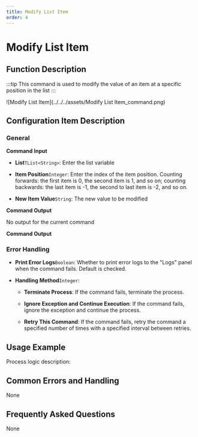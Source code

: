 ```yaml
---
title: Modify List Item
order: 4
---
```


# Modify List Item

## Function Description

:::tip 
This command is used to modify the value of an item at a specific position in the list
:::

![Modify List Item](../../../assets/Modify List Item_command.png)

## Configuration Item Description

### General

**Command Input**

- **List**`TList<String>`: Enter the list variable

- **Item Position**`Integer`: Enter the index of the item position. Counting forwards: the first item is 0, the second item is 1, and so on; counting backwards: the last item is -1, the second to last item is -2, and so on.

- **New Item Value**`String`: The new value to be modified


**Command Output**

No output for the current command


**Command Output**

### Error Handling

- **Print Error Logs**`Boolean`: Whether to print error logs to the "Logs" panel when the command fails. Default is checked. 

- **Handling Method**`Integer`:

    - **Terminate Process**: If the command fails, terminate the process.

    - **Ignore Exception and Continue Execution**: If the command fails, ignore the exception and continue the process.

    - **Retry This Command**: If the command fails, retry the command a specified number of times with a specified interval between retries.

## Usage Example

Process logic description:

## Common Errors and Handling

None

## Frequently Asked Questions

None

